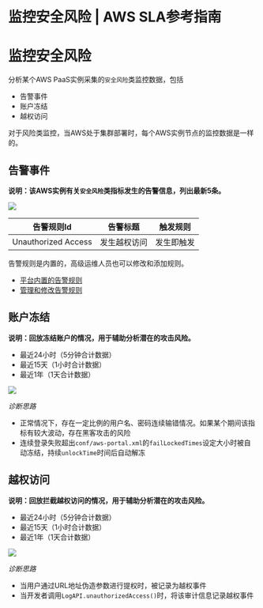 # 监控安全风险 | AWS SLA参考指南

# 监控安全风险

分析某个AWS PaaS实例采集的`安全风险`类监控数据，包括

  * 告警事件
  * 账户冻结
  * 越权访问

对于风险类监控，当AWS处于集群部署时，每个AWS实例节点的监控数据是一样的。

## 告警事件

**说明：该AWS实例有关`安全风险`类指标发生的告警信息，列出最新5条。**

![](https://docs.awspaas.com/reference-guide/aws-paas-sla-reference-guide/aws_sla_management/71.png)

告警规则Id | 告警标题 | 触发规则  
---|---|---  
Unauthorized Access | 发生越权访问 | 发生即触发  
  
告警规则是内置的，高级运维人员也可以修改和添加规则。

  * [平台内置的告警规则](<../appendix1/alarm_rules.html>)
  * [管理和修改告警规则](<setting.html>)

## 账户冻结

**说明：回放冻结账户的情况，用于辅助分析潜在的攻击风险。**

  * 最近24小时（5分钟合计数据）
  * 最近15天（1小时合计数据）
  * 最近1年（1天合计数据）

![](https://docs.awspaas.com/reference-guide/aws-paas-sla-reference-guide/aws_sla_management/92.png)

_诊断思路_

  * 正常情况下，存在一定比例的用户名、密码连续输错情况。如果某个期间该指标有较大波动，存在黑客攻击的风险
  * 连续登录失败超出`conf/aws-portal.xml`的`failLockedTimes`设定大小时被自动冻结，持续`unlockTime`时间后自动解冻

## 越权访问

**说明：回放拦截越权访问的情况，用于辅助分析潜在的攻击风险。**

  * 最近24小时（5分钟合计数据）
  * 最近15天（1小时合计数据）
  * 最近1年（1天合计数据）

![](https://docs.awspaas.com/reference-guide/aws-paas-sla-reference-guide/aws_sla_management/93.png)

_诊断思路_

  * 当用户通过URL地址伪造参数进行提权时，被记录为越权事件
  * 当开发者调用`LogAPI.unauthorizedAccess()`时，将该审计信息记录越权事件